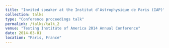 ```yaml
---
title: "Invited speaker at the Institut d’Astrophysique de Paris (IAP)"
collection: talks
type: "Conference proceedings talk"
permalink: /talks/talk_2
venue: "Testing Institute of America 2014 Annual Conference"
date: 2014-03-01
location: "Paris, France"
---
```



